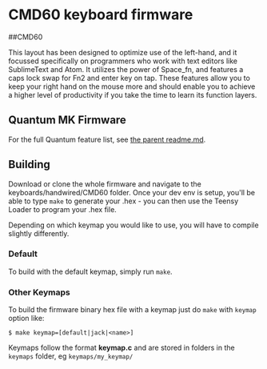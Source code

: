CMD60 keyboard firmware
======================

##CMD60

This layout has been designed to optimize use of the left-hand, and it focussed specifically on programmers who work
with text editors like SublimeText and Atom. It utilizes the power of Space_fn, and features a caps lock swap for Fn2
and enter key on tap. These features allow you to keep your right hand on the mouse more and should enable you to
achieve a higher level of productivity if you take the time to learn its function layers.

## Quantum MK Firmware

For the full Quantum feature list, see [the parent readme.md](/docs/README.md).

## Building

Download or clone the whole firmware and navigate to the keyboards/handwired/CMD60 folder.
Once your dev env is setup, you'll be able to type `make` to generate your .hex - you can then use
the Teensy Loader to program your .hex file.

Depending on which keymap you would like to use, you will have to compile slightly differently.

### Default

To build with the default keymap, simply run `make`.

### Other Keymaps

To build the firmware binary hex file with a keymap just do `make` with `keymap` option like:

```
$ make keymap=[default|jack|<name>]
```

Keymaps follow the format **__keymap.c__** and are stored in folders in the `keymaps` folder, eg `keymaps/my_keymap/`
